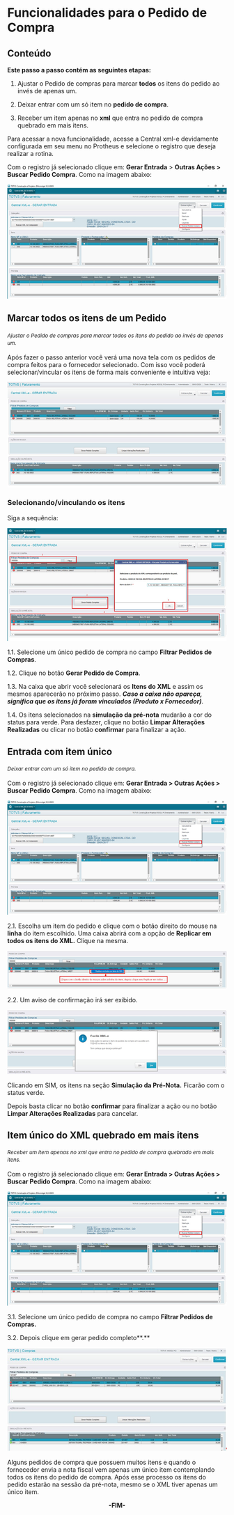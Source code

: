 <style>
    span{
        font-style: italic; 
        font-size: 12px;
    }
</style>

# Funcionalidades para o Pedido de Compra

## Conteúdo

**Este passo a passo contém as seguintes etapas:**

1. Ajustar o Pedido de compras para marcar **todos** os itens do pedido ao invés de apenas um.

2. Deixar entrar com um só item no **pedido de compra**.

3. Receber um item apenas no **xml** que entra no pedido de compra quebrado em mais itens.

Para acessar a nova funcionalidade, acesse a Central xml-e devidamente configurada em seu menu no Protheus e selecione o registro que deseja realizar a rotina.

Com o registro já selecionado clique em: **Gerar Entrada** > **Outras Ações > Buscar Pedido Compra**. Como na imagem abaixo:

![Figura 01: Buscar Pedido de Compra](../../assets/pc-completo/00-start-busca-pc.png "Buscar Pedido de Compra")

## Marcar todos os itens de um Pedido
<span>Ajustar o Pedido de compras para marcar todos os itens do pedido ao invés de apenas um.</span>
<br><br>
Após fazer o passo anterior você verá uma nova tela com os pedidos de compra feitos para o fornecedor selecionado. Com isso você poderá selecionar/vincular os itens de forma mais conveniente e intuitiva veja:

![Figura 02: PC para o Fornecedor selecionado](../../assets/pc-completo/01-pc-fornecedor.png "PC para o Fornecedor selecionado")

### Selecionando/vinculando os itens

Siga a sequência:

![Figura 03: Seleção de itens](../../assets/pc-completo/02-selecao-itens.png "Seleção de itens")

1.1. Selecione um único pedido de compra no campo **Filtrar Pedidos de Compras**.

1.2. Clique no botão **Gerar Pedido de Compra**.

1.3. Na caixa que abrir você selecionará os **Itens do XML** e assim os mesmos aparecerão no próximo passo. ***Caso a caixa não apareça, significa que os itens já foram vinculados (Produto x Fornecedor)***.

1.4. Os itens selecionados na **simulação da pré-nota** mudarão a cor do status para verde.  Para desfazer, clique no botão **Limpar Alterações Realizadas** ou clicar no botão **confirmar** para finalizar a ação. 

## Entrada com item único
<span>Deixar entrar com um só item no pedido de compra.</span>
<br><br>
Com o registro já selecionado clique em: **Gerar Entrada > Outras Ações > Buscar Pedido Compra**. Como na imagem abaixo:

![Figura 04: Buscar Pedido de Compra](../../assets/pc-completo/00-start-busca-pc.png "Buscar Pedido de Compra")

2.1. Escolha um item do pedido e clique com o botão direito do mouse na **linha** do item escolhido.  Uma caixa abrirá com a opção de  **Replicar em todos os itens do XML.**  Clique na mesma.

![Figura 05: Replicar em todos os itens do XML](../../assets/pc-completo/04-replicar-ptodos.png "Replicar em todos os itens do XML")

2.2. Um aviso de confirmação irá ser exibido.

![Figura 06: Confirmação de aplicação](../../assets/pc-completo/05-confirmacao.png "Confirmação de aplicação")

Clicando em SIM, os itens na seção **Simulação da Pré-Nota.** Ficarão com o status verde.

Depois basta clicar no botão **confirmar** para finalizar a ação ou no botão **Limpar Alterações Realizadas** para cancelar.

## Item único do XML quebrado em mais itens
<span>Receber um item apenas no xml que entra no pedido de compra quebrado em mais itens.</span>
<br><br>
Com o registro já selecionado clique em: **Gerar Entrada > Outras Ações > Buscar Pedido Compra**. Como na imagem abaixo:

![Figura 07: Buscar Pedido de Compra](../../assets/pc-completo/00-start-busca-pc.png "Buscar Pedido de Compra")

3.1. Selecione um único pedido de compra no campo **Filtrar Pedidos de Compras.**

3.2. Depois clique em gerar pedido completo**.**

![Figura 08: Gerar Pedido Completo](../../assets/pc-completo/07-gerar-pc-completo.png "Gerar Pedido Completo")

Alguns pedidos de compra que possuem muitos itens e quando o fornecedor envia a nota fiscal vem apenas um único item contemplando todos os itens do pedido de compra. Após esse processo os itens do pedido estarão na sessão da pré-nota, mesmo se o XML tiver apenas um único item.

<div style="text-align: center; font-weight: bold;">-FIM-</div>